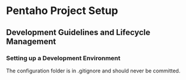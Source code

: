 # Pentaho Project Setup
## Development Guidelines and Lifecycle Management

### Setting up a Development Environment

The configuration folder is in .gitignore and should never be committed.
